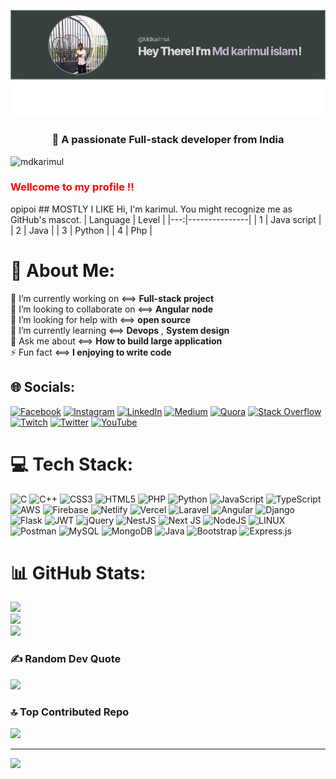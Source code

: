 
![logo](image.png)
<!-- <h1 align="center">Hi 👋, I'm Md karimul islam</h1>-->
<h3 align="center">👋 A passionate Full-stack developer from India</h3>
<p align="left"> <img src="https://komarev.com/ghpvc/?username=mdkarimul&label=Profile%20views&color=0e75b6&style=flat" alt="mdkarimul" /> </p>

<h3 align="left" style="background:accessibility:;color:red;"> Wellcome to my profile !!
</h3>
opipoi
## MOSTLY I LIKE 
Hi, I'm karimul. You might recognize me as GitHub's mascot.
| Language | Level |
|---:|---------------|
|  1 |    Java script   |
|  2 |    Java          |
|  3 |    Python        |
|  4 |    Php           | 











# 💫 About Me:
🔭 I’m currently working on  <==> __Full-stack project__ <br>👯 I’m looking to collaborate on  <==> __Angular node__ <br>🤝 I’m looking for help with  <==> __open source__ <br>🌱 I’m currently learning  <==> __Devops__ , __System design__ <br>💬 Ask me about <==> __How to build large application__ <br>⚡ Fun fact  <==> __I enjoying to write code__


## 🌐 Socials:
[![Facebook](https://img.shields.io/badge/Facebook-%231877F2.svg?logo=Facebook&logoColor=white)](https://facebook.com/https://www.facebook.com/) [![Instagram](https://img.shields.io/badge/Instagram-%23E4405F.svg?logo=Instagram&logoColor=white)](https://instagram.com/https://www.instagram.com/introtographics/) [![LinkedIn](https://img.shields.io/badge/LinkedIn-%230077B5.svg?logo=linkedin&logoColor=white)](https://linkedin.com/in/https://www.linkedin.com/in/md-karimul-islam-83410b1b3/) [![Medium](https://img.shields.io/badge/Medium-12100E?logo=medium&logoColor=white)](https://medium.com/@https://medium.com/@7mdkarimul) [![Quora](https://img.shields.io/badge/Quora-%23B92B27.svg?logo=Quora&logoColor=white)](https://quora.com/profile/https://www.quora.com/profile/MD-Karimul-ISLAM-4) [![Stack Overflow](https://img.shields.io/badge/-Stackoverflow-FE7A16?logo=stack-overflow&logoColor=white)](https://stackoverflow.com/users/https://stackoverflow.com/users/20188813/md-karimul-islam) [![Twitch](https://img.shields.io/badge/Twitch-%239146FF.svg?logo=Twitch&logoColor=white)](https://twitch.tv/https://www.twitch.tv/settings/profile) [![Twitter](https://img.shields.io/badge/Twitter-%231DA1F2.svg?logo=Twitter&logoColor=white)](https://twitter.com/https://twitter.com/introtographics) [![YouTube](https://img.shields.io/badge/YouTube-%23FF0000.svg?logo=YouTube&logoColor=white)](https://youtube.com/@https://www.youtube.com/@mdkarimul8923/streams) 

# 💻 Tech Stack:
![C](https://img.shields.io/badge/c-%2300599C.svg?style=flat&logo=c&logoColor=white) ![C++](https://img.shields.io/badge/c++-%2300599C.svg?style=flat&logo=c%2B%2B&logoColor=white) ![CSS3](https://img.shields.io/badge/css3-%231572B6.svg?style=flat&logo=css3&logoColor=white) ![HTML5](https://img.shields.io/badge/html5-%23E34F26.svg?style=flat&logo=html5&logoColor=white) ![PHP](https://img.shields.io/badge/php-%23777BB4.svg?style=flat&logo=php&logoColor=white) ![Python](https://img.shields.io/badge/python-3670A0?style=flat&logo=python&logoColor=ffdd54) ![JavaScript](https://img.shields.io/badge/javascript-%23323330.svg?style=flat&logo=javascript&logoColor=%23F7DF1E) ![TypeScript](https://img.shields.io/badge/typescript-%23007ACC.svg?style=flat&logo=typescript&logoColor=white) ![AWS](https://img.shields.io/badge/AWS-%23FF9900.svg?style=flat&logo=amazon-aws&logoColor=white) ![Firebase](https://img.shields.io/badge/firebase-%23039BE5.svg?style=flat&logo=firebase) ![Netlify](https://img.shields.io/badge/netlify-%23000000.svg?style=flat&logo=netlify&logoColor=#00C7B7) ![Vercel](https://img.shields.io/badge/vercel-%23000000.svg?style=flat&logo=vercel&logoColor=white) ![Laravel](https://img.shields.io/badge/laravel-%23FF2D20.svg?style=flat&logo=laravel&logoColor=white) ![Angular](https://img.shields.io/badge/angular-%23DD0031.svg?style=flat&logo=angular&logoColor=white) ![Django](https://img.shields.io/badge/django-%23092E20.svg?style=flat&logo=django&logoColor=white) ![Flask](https://img.shields.io/badge/flask-%23000.svg?style=flat&logo=flask&logoColor=white) ![JWT](https://img.shields.io/badge/JWT-black?style=flat&logo=JSON%20web%20tokens) ![jQuery](https://img.shields.io/badge/jquery-%230769AD.svg?style=flat&logo=jquery&logoColor=white) ![NestJS](https://img.shields.io/badge/nestjs-%23E0234E.svg?style=flat&logo=nestjs&logoColor=white) ![Next JS](https://img.shields.io/badge/Next-black?style=flat&logo=next.js&logoColor=white) ![NodeJS](https://img.shields.io/badge/node.js-6DA55F?style=flat&logo=node.js&logoColor=white) ![LINUX](https://img.shields.io/badge/Linux-FCC624?style=flat&logo=linux&logoColor=black) ![Postman](https://img.shields.io/badge/Postman-FF6C37?style=flat&logo=postman&logoColor=white) ![MySQL](https://img.shields.io/badge/mysql-%2300f.svg?style=flat&logo=mysql&logoColor=white) ![MongoDB](https://img.shields.io/badge/MongoDB-%234ea94b.svg?style=flat&logo=mongodb&logoColor=white) ![Java](https://img.shields.io/badge/java-%23ED8B00.svg?style=flat&logo=java&logoColor=white) ![Bootstrap](https://img.shields.io/badge/bootstrap-%23563D7C.svg?style=flat&logo=bootstrap&logoColor=white) ![Express.js](https://img.shields.io/badge/express.js-%23404d59.svg?style=flat&logo=express&logoColor=%2361DAFB)
# 📊 GitHub Stats:
![](https://github-readme-stats.vercel.app/api?username=Mdkarimul&theme=radical&hide_border=false&include_all_commits=true&count_private=true)<br/>
![](https://github-readme-streak-stats.herokuapp.com/?user=Mdkarimul&theme=radical&hide_border=false)<br/>
![](https://github-readme-stats.vercel.app/api/top-langs/?username=Mdkarimul&theme=radical&hide_border=false&include_all_commits=true&count_private=true&layout=compact)

### ✍️ Random Dev Quote
![](https://quotes-github-readme.vercel.app/api?type=horizontal&theme=dark)

### 🔝 Top Contributed Repo
![](https://github-contributor-stats.vercel.app/api?username=Mdkarimul&limit=5&theme=dracula&combine_all_yearly_contributions=true)

---
[![](https://visitcount.itsvg.in/api?id=Mdkarimul&icon=2&color=9)](https://visitcount.itsvg.in)

<!-- Proudly created with GPRM ( https://gprm.itsvg.in ) -->


